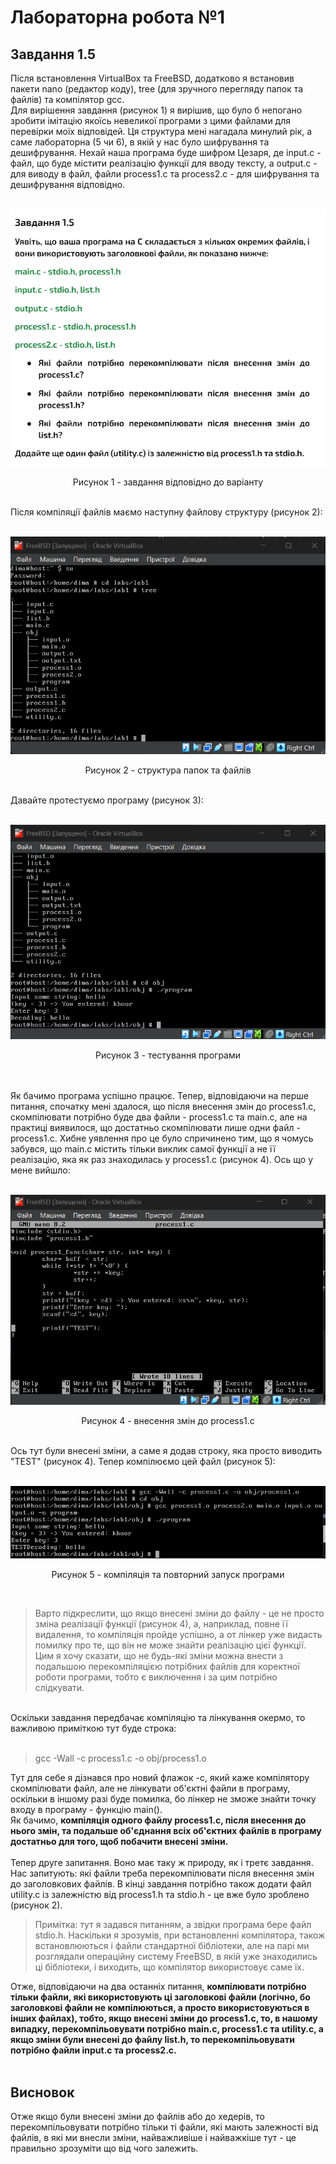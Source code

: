 # Лабораторна робота №1
## Завдання 1.5
Після встановлення VirtualBox та FreeBSD, додатково я встановив пакети nano (редактор коду), tree (для зручного перегляду папок та файлів) та компілятор gcc. <br>
Для вирішення завдання (рисунок 1) я вирішив, що було б непогано зробити імітацію якоїсь невеликої програми з цими файлами для перевірки моїх відповідей. Ця структура мені нагадала минулий рік, а саме лабораторна (5 чи 6), в якій у нас було шифрування та дешифрування. Нехай наша програма буде шифром Цезаря, де input.c - файл, що буде містити реалізацію функції для вводу тексту, а output.c - для виводу в файл, файли process1.c та process2.c - для шифрування та дешифрування відповідно.<br><br> 
<p align="center">
  <img src="task.png">
</p>
<p align="center">Рисунок 1 - завдання відповідно до варіанту</p><br>
Після компіляції файлів маємо наступну файлову структуру (рисунок 2):<br><br>
<p align="center">
  <img src="1.png">
</p>
<p align="center">Рисунок 2 - структура папок та файлів</p>
<br>
Давайте протестуємо програму (рисунок 3):<br><br>
<p align="center">
  <img src="2.png">
</p>
<p align="center">Рисунок 3 - тестування програми</p>
<br><br>
Як бачимо програма успішно працює. Тепер, відповідаючи на перше питання, спочатку мені здалося, що після внесення змін до process1.c, скомпілювати потрібно буде два файли - process1.c та main.c, але на практиці виявилося, що достатньо скомпілювати лише одни файл - process1.c. Хибне уявлення про це було спричинено тим, що я чомусь забувся, що main.c містить тільки виклик самої функції а не її реалізацію, яка як раз знаходилась у process1.c (рисунок 4). Ось що у мене вийшло:<br><br>
<p align="center">
  <img src="3.png">
</p>
<p align="center">Рисунок 4 - внесення змін до process1.c</p><br>
Ось тут були внесені зміни, а саме я додав строку, яка просто виводить "TEST" (рисунок 4). Тепер компілюємо цей файл (рисунок 5):<br><br>
<p align="center">
  <img src="4.png">
</p>
<p align="center">Рисунок 5 - компіляція та повторний запуск програми</p>
<br>

> Варто підкреслити, що якщо внесені зміни до файлу - це не просто зміна реалізації функції (рисунок 4), а, наприклад, повне її видалення, то компіляція пройде успішно, а от лінкер уже видасть помилку про те, що він не може знайти реалізацію цієї функції. Цим я хочу сказати, що не будь-які зміни можна внести з подальшою перекомпіляцією потрібних файлів для коректної роботи програми, тобто є виключення і за цим потрібно слідкувати.

<br>
Оскільки завдання передбачає компіляцію та лінкування окермо, то важливою приміткою тут буде строка:<br><br>

> gcc -Wall -c process1.c -o obj/process1.o

Тут для себе я дізнався про новий флажок -с, який каже компілятору скомпілювати файл, але не лінкувати об'єктні файли в програму, оскільки в іншому разі буде помилка, бо лінкер не зможе знайти точку входу в програму - функцію main().<br>
Як бачимо, **компіляція одного файлу process1.c, після внесення до нього змін, та подальше об'єднання всіх об'єктних файлів в програму достатньо для того, щоб побачити внесені зміни.**
<br><br>
Тепер друге запитання. Воно має таку ж природу, як і третє завдання. Нас запитують: які файли треба перекомпілювати після внесення змін до заголовкових файлів. В кінці завдання потрібно також додати файл utility.c із залежністю від process1.h та stdio.h - це вже було зроблено (рисунок 2).

> Примітка: тут я задався питанням, а звідки програма бере файл stdio.h. Наскільки я зрозумів, при встановленні компілятора, також встановлюються і файли стандартної бібліотеки, але на парі ми розглядали операційну систему FreeBSD, в якій уже знаходились ці бібліотеки, і виходить, що компілятор використовує саме їх.<br>

Отже, відповідаючи на два останніх питання, **компілювати потрібно тільки файли, які використовують ці заголовкові файли (логічно, бо заголовкові файли не компілюються, а просто використовуються в інших файлах), тобто, якщо внесені зміни до process1.c, то, в нашому випадку, перекомпільовувати потрібно main.c, process1.c та utility.c, а якщо зміни були внесені до файлу list.h, то перекомпільовувати потрібно файли input.c та process2.c.**
<br><br>

## Висновок

Отже якщо були внесені зміни до файлів або до хедерів, то перекомпільовувати потрібно тільки ті файли, які мають залежності від файлів, в які ми внесли зміни, найважливіше і найважкіше тут - це правильно зрозуміти що від чого залежить.
